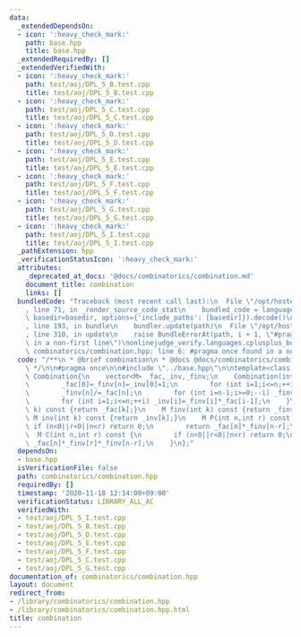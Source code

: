```yaml
---
data:
  _extendedDependsOn:
  - icon: ':heavy_check_mark:'
    path: base.hpp
    title: base.hpp
  _extendedRequiredBy: []
  _extendedVerifiedWith:
  - icon: ':heavy_check_mark:'
    path: test/aoj/DPL_5_B.test.cpp
    title: test/aoj/DPL_5_B.test.cpp
  - icon: ':heavy_check_mark:'
    path: test/aoj/DPL_5_C.test.cpp
    title: test/aoj/DPL_5_C.test.cpp
  - icon: ':heavy_check_mark:'
    path: test/aoj/DPL_5_D.test.cpp
    title: test/aoj/DPL_5_D.test.cpp
  - icon: ':heavy_check_mark:'
    path: test/aoj/DPL_5_E.test.cpp
    title: test/aoj/DPL_5_E.test.cpp
  - icon: ':heavy_check_mark:'
    path: test/aoj/DPL_5_F.test.cpp
    title: test/aoj/DPL_5_F.test.cpp
  - icon: ':heavy_check_mark:'
    path: test/aoj/DPL_5_G.test.cpp
    title: test/aoj/DPL_5_G.test.cpp
  - icon: ':heavy_check_mark:'
    path: test/aoj/DPL_5_I.test.cpp
    title: test/aoj/DPL_5_I.test.cpp
  _pathExtension: hpp
  _verificationStatusIcon: ':heavy_check_mark:'
  attributes:
    _deprecated_at_docs: '@docs/combinatorics/combination.md'
    document_title: combination
    links: []
  bundledCode: "Traceback (most recent call last):\n  File \"/opt/hostedtoolcache/Python/3.9.0/x64/lib/python3.9/site-packages/onlinejudge_verify/documentation/build.py\"\
    , line 71, in _render_source_code_stat\n    bundled_code = language.bundle(stat.path,\
    \ basedir=basedir, options={'include_paths': [basedir]}).decode()\n  File \"/opt/hostedtoolcache/Python/3.9.0/x64/lib/python3.9/site-packages/onlinejudge_verify/languages/cplusplus.py\"\
    , line 193, in bundle\n    bundler.update(path)\n  File \"/opt/hostedtoolcache/Python/3.9.0/x64/lib/python3.9/site-packages/onlinejudge_verify/languages/cplusplus_bundle.py\"\
    , line 310, in update\n    raise BundleErrorAt(path, i + 1, \"#pragma once found\
    \ in a non-first line\")\nonlinejudge_verify.languages.cplusplus_bundle.BundleErrorAt:\
    \ combinatorics/combination.hpp: line 6: #pragma once found in a non-first line\n"
  code: "/**\n * @brief combination\n * @docs @docs/combinatorics/combination.md\n\
    \ */\n\n#pragma once\n\n#include \"../base.hpp\"\n\ntemplate<class M>\nstruct\
    \ Combination{\n    vector<M> _fac,_inv,_finv;\n    Combination(int n):_fac(n+1),_inv(n+1),_finv(n+1){\n\
    \        _fac[0]=_finv[n]=_inv[0]=1;\n        for (int i=1;i<=n;++i) _fac[i]=_fac[i-1]*i;\n\
    \        _finv[n]/=_fac[n];\n        for (int i=n-1;i>=0;--i) _finv[i]=_finv[i+1]*(i+1);\n\
    \        for (int i=1;i<=n;++i) _inv[i]=_finv[i]*_fac[i-1];\n    }\n    M fac(int\
    \ k) const {return _fac[k];}\n    M finv(int k) const {return _finv[k];}\n   \
    \ M inv(int k) const {return _inv[k];}\n    M P(int n,int r) const {\n       \
    \ if (n<0||r<0||n<r) return 0;\n        return _fac[n]*_finv[n-r];\n    }\n  \
    \  M C(int n,int r) const {\n        if (n<0||r<0||n<r) return 0;\n        return\
    \ _fac[n]*_finv[r]*_finv[n-r];\n    }\n};"
  dependsOn:
  - base.hpp
  isVerificationFile: false
  path: combinatorics/combination.hpp
  requiredBy: []
  timestamp: '2020-11-18 12:14:00+09:00'
  verificationStatus: LIBRARY_ALL_AC
  verifiedWith:
  - test/aoj/DPL_5_I.test.cpp
  - test/aoj/DPL_5_B.test.cpp
  - test/aoj/DPL_5_D.test.cpp
  - test/aoj/DPL_5_E.test.cpp
  - test/aoj/DPL_5_F.test.cpp
  - test/aoj/DPL_5_C.test.cpp
  - test/aoj/DPL_5_G.test.cpp
documentation_of: combinatorics/combination.hpp
layout: document
redirect_from:
- /library/combinatorics/combination.hpp
- /library/combinatorics/combination.hpp.html
title: combination
---
```

